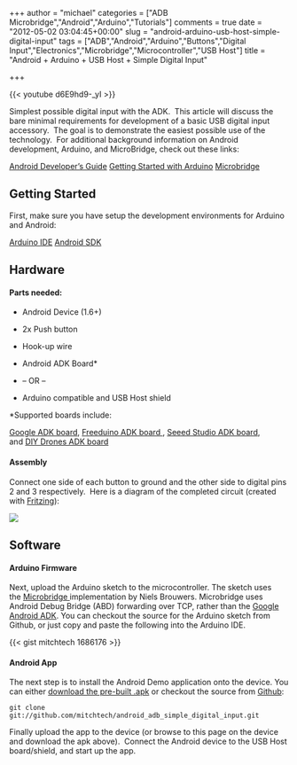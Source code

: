 +++
author = "michael"
categories = ["ADB Microbridge","Android","Arduino","Tutorials"]
comments = true
date = "2012-05-02 03:04:45+00:00"
slug = "android-arduino-usb-host-simple-digital-input"
tags = ["ADB","Android","Arduino","Buttons","Digital Input","Electronics","Microbridge","Microcontroller","USB Host"]
title = "Android + Arduino + USB Host + Simple Digital Input"

+++

{{< youtube d6E9hd9-_yI >}}

Simplest possible digital input with the ADK.  This article will discuss the bare minimal requirements for development of a basic USB digital input accessory.  The goal is to demonstrate the easiest possible use of the technology.  For additional background information on Android development, Arduino, and MicroBridge, check out these links:

[Android Developer’s Guide](http://developer.android.com/guide/index.html)
[Getting Started with Arduino](http://arduino.cc/en/Guide/HomePage)
[Microbridge](http://code.google.com/p/microbridge/)

## Getting Started

First, make sure you have setup the development environments for Arduino and Android:

[Arduino IDE](http://arduino.cc/en/Main/Software)
[Android SDK](http://developer.android.com/sdk/index.html)

## Hardware

#### Parts needed:

  * Android Device (1.6+)

  * 2x Push button

  * Hook-up wire

  * Android ADK Board*

  * – OR –

  * Arduino compatible and USB Host shield

*Supported boards include:

[Google ADK board](http://www.rt-net.jp/shop/index.php?main_page=product_info&cPath=3_4&products_id=1), [Freeduino ADK board ](http://shop.moderndevice.com/products/freeduino-usb-host-board), [Seeed Studio ADK board](http://www.seeedstudio.com/depot/seeeduino-adk-main-board-p-846.html), and [DIY Drones ADK board](https://store.diydrones.com/ProductDetails.asp?ProductCode=BR-PhoneDrone)

#### Assembly

Connect one side of each button to ground and the other side to digital pins 2 and 3 respectively.  Here is a diagram of the completed circuit (created with [Fritzing](http://fritzing.org/)):

[![](http://mitchtech.net/wp-content/uploads/2012/05/adb_simple_digital_input.png)](http://mitchtech.net/wp-content/uploads/2012/05/adb_simple_digital_input.png)

## Software

#### Arduino Firmware

Next, upload the Arduino sketch to the microcontroller. The sketch uses the [Microbridge ](http://code.google.com/p/microbridge/)implementation by Niels Brouwers. Microbridge uses Android Debug Bridge (ABD) forwarding over TCP, rather than the [Google Android ADK](http://developer.android.com/guide/topics/usb/adk.html). You can checkout the source for the Arduino sketch from Github, or just copy and paste the following into the Arduino IDE.

{{< gist mitchtech 1686176 >}}

#### Android App

The next step is to install the Android Demo application onto the device. You can either [download the pre-built .apk](http://mitch-tech.appspot.com/adb/AdbSimpleDigitalInput.apk) or checkout the source from [Github](https://github.com/mitchtech/android_adb_simple_digital_input):

```
git clone git://github.com/mitchtech/android_adb_simple_digital_input.git
```

Finally upload the app to the device (or browse to this page on the device and download the apk above).  Connect the Android device to the USB Host board/shield, and start up the app.
